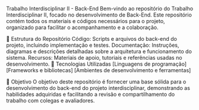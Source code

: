 Trabalho Interdisciplinar II - Back-End
Bem-vindo ao repositório do Trabalho Interdisciplinar II, focado no desenvolvimento de Back-End. Este repositório contém todos os materiais e códigos necessários para o projeto, organizado para facilitar o acompanhamento e a colaboração.


📁 Estrutura do Repositório
Código: Scripts e arquivos do back-end do projeto, incluindo implementação e testes.
Documentação: Instruções, diagramas e descrições detalhadas sobre a arquitetura e funcionamento do sistema.
Recursos: Materiais de apoio, tutoriais e referências usadas no desenvolvimento.
🚀 Tecnologias Utilizadas
[Linguagens de programação]
[Frameworks e bibliotecas]
[Ambientes de desenvolvimento e ferramentas]

📌 Objetivo
O objetivo deste repositório é fornecer uma base sólida para o desenvolvimento do back-end do projeto interdisciplinar, demonstrando as habilidades adquiridas e facilitando a revisão e compartilhamento do trabalho com colegas e avaliadores.
